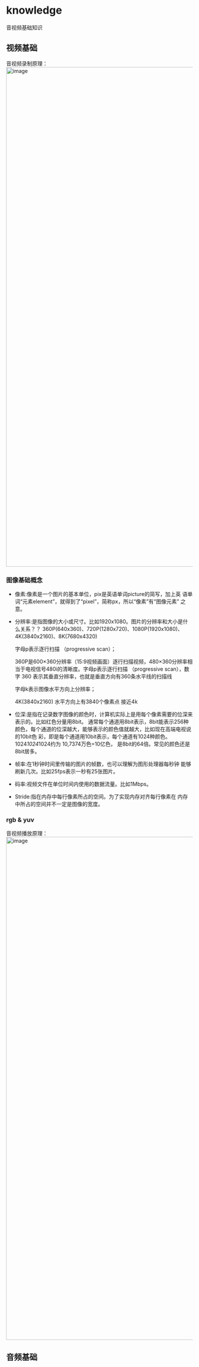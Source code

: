 # knowledge
音视频基础知识

## 视频基础

音视频录制原理：
<img width="1347" alt="image" src="https://user-images.githubusercontent.com/17528531/184130226-b81747af-0171-4ea2-a2c7-a5b521965b15.png">

### 图像基础概念

- 像素:像素是一个图片的基本单位，pix是英语单词picture的简写，加上英 语单词“元素element”，就得到了“pixel”，简称px，所以“像素”有“图像元素” 之意。
- 分辨率:是指图像的大小或尺寸。比如1920x1080。图片的分辨率和大小是什么关系？？
  360P(640x360)、720P(1280x720)、1080P(1920x1080)、4K(3840x2160)、8K(7680x4320)

  字母p表示逐行扫描 （progressive scan）；

  360P是600×360分辨率（15:9视频画面）逐行扫描视频，480×360分辨率相当于电视信号480i的清晰度。字母p表示逐行扫描 （progressive scan），数字 360 表示其垂直分辨率，也就是垂直方向有360条水平线的扫描线


  字母k表示图像水平方向上分辨率；

  4K(3840x2160) 水平方向上有3840个像素点 接近4k

- 位深:是指在记录数字图像的颜色时，计算机实际上是用每个像素需要的位深来表示的。比如红色分量用8bit。
  通常每个通道用8bit表示，8bit能表示256种颜色，每个通道的位深越大，能够表示的颜色值就越大，比如现在高端电视说的10bit色 彩，即是每个通道用10bit表示，每个通道有1024种颜色。1024*1024*1024约为 10,7374万色=10亿色， 是8bit的64倍。常见的颜色还是8bit居多。
- 帧率:在1秒钟时间里传输的图片的帧数，也可以理解为图形处理器每秒钟 能够刷新几次。比如25fps表示一秒有25张图片。
- 码率:视频文件在单位时间内使用的数据流量。比如1Mbps。
- Stride:指在内存中每行像素所占的空间。为了实现内存对齐每行像素在 内存中所占的空间并不一定是图像的宽度。


### rgb & yuv



音视频播放原理：
<img width="1356" alt="image" src="https://user-images.githubusercontent.com/17528531/184130602-2c6bbded-027d-4b2a-acad-5dda485a1476.png">


## 音频基础

